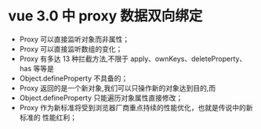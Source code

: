 # vue 3.0 中 proxy 数据双向绑定

- Proxy 可以直接监听对象⽽⾮属性；
- Proxy 可以直接监听数组的变化；
- Proxy 有多达 13 种拦截⽅法,不限于 apply、ownKeys、deleteProperty、has 等等是
- Object.defineProperty 不具备的；
- Proxy 返回的是⼀个新对象,我们可以只操作新的对象达到⽬的,⽽
- Object.defineProperty 只能遍历对象属性直接修改；
- Proxy 作为新标准将受到浏览器⼚商重点持续的性能优化，也就是传说中的新标准的 性能红利；
